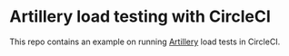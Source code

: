 # Artillery load testing with CircleCI

This repo contains an example on running [Artillery](https://artillery.io/) load tests in CircleCI.
